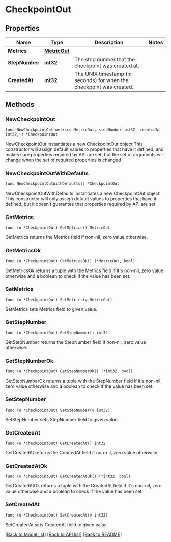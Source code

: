 # CheckpointOut

## Properties

Name | Type | Description | Notes
------------ | ------------- | ------------- | -------------
**Metrics** | [**MetricOut**](MetricOut.md) |  | 
**StepNumber** | **int32** | The step number that the checkpoint was created at. | 
**CreatedAt** | **int32** | The UNIX timestamp (in seconds) for when the checkpoint was created. | 

## Methods

### NewCheckpointOut

`func NewCheckpointOut(metrics MetricOut, stepNumber int32, createdAt int32, ) *CheckpointOut`

NewCheckpointOut instantiates a new CheckpointOut object
This constructor will assign default values to properties that have it defined,
and makes sure properties required by API are set, but the set of arguments
will change when the set of required properties is changed

### NewCheckpointOutWithDefaults

`func NewCheckpointOutWithDefaults() *CheckpointOut`

NewCheckpointOutWithDefaults instantiates a new CheckpointOut object
This constructor will only assign default values to properties that have it defined,
but it doesn't guarantee that properties required by API are set

### GetMetrics

`func (o *CheckpointOut) GetMetrics() MetricOut`

GetMetrics returns the Metrics field if non-nil, zero value otherwise.

### GetMetricsOk

`func (o *CheckpointOut) GetMetricsOk() (*MetricOut, bool)`

GetMetricsOk returns a tuple with the Metrics field if it's non-nil, zero value otherwise
and a boolean to check if the value has been set.

### SetMetrics

`func (o *CheckpointOut) SetMetrics(v MetricOut)`

SetMetrics sets Metrics field to given value.


### GetStepNumber

`func (o *CheckpointOut) GetStepNumber() int32`

GetStepNumber returns the StepNumber field if non-nil, zero value otherwise.

### GetStepNumberOk

`func (o *CheckpointOut) GetStepNumberOk() (*int32, bool)`

GetStepNumberOk returns a tuple with the StepNumber field if it's non-nil, zero value otherwise
and a boolean to check if the value has been set.

### SetStepNumber

`func (o *CheckpointOut) SetStepNumber(v int32)`

SetStepNumber sets StepNumber field to given value.


### GetCreatedAt

`func (o *CheckpointOut) GetCreatedAt() int32`

GetCreatedAt returns the CreatedAt field if non-nil, zero value otherwise.

### GetCreatedAtOk

`func (o *CheckpointOut) GetCreatedAtOk() (*int32, bool)`

GetCreatedAtOk returns a tuple with the CreatedAt field if it's non-nil, zero value otherwise
and a boolean to check if the value has been set.

### SetCreatedAt

`func (o *CheckpointOut) SetCreatedAt(v int32)`

SetCreatedAt sets CreatedAt field to given value.



[[Back to Model list]](../README.md#documentation-for-models) [[Back to API list]](../README.md#documentation-for-api-endpoints) [[Back to README]](../README.md)


